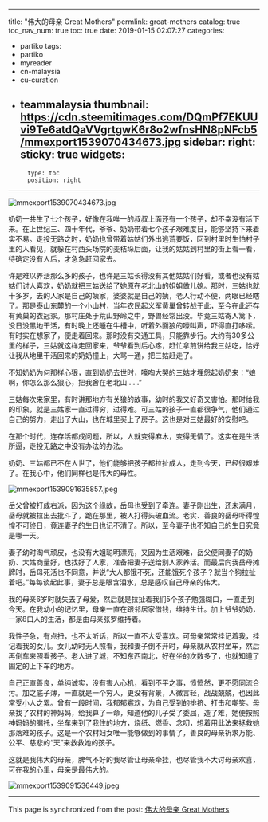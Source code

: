 
---
title: "伟大的母亲 Great Mothers"
permlink: great-mothers
catalog: true
toc_nav_num: true
toc: true
date: 2019-01-15 02:07:27
categories:
- partiko
tags:
- partiko
- myreader
- cn-malaysia
- cu-curation
- teammalaysia
thumbnail: https://cdn.steemitimages.com/DQmPf7EKUUvi9Te6atdQaVVgrtgwK6r8o2wfnsHN8pNFcb5/mmexport1539070434673.jpg
sidebar:
    right:
        sticky: true
widgets:
    -
        type: toc
        position: right
---


![mmexport1539070434673.jpg](https://cdn.steemitimages.com/DQmPf7EKUUvi9Te6atdQaVVgrtgwK6r8o2wfnsHN8pNFcb5/mmexport1539070434673.jpg)

奶奶一共生了七个孩子，好像在我唯一的叔叔上面还有一个孩子，却不幸没有活下来。在上世纪三、四十年代，爷爷、奶奶带着七个孩子艰难度日，能够坚持下来着实不易。走投无路之时，奶奶也曾带着姑姑们外出逃荒要饭，回到村里时生怕村子里的人看见，就躲在村西头场院的麦秸垛后面，让我的姑姑到村里的街上看一看，待确定没有人后，才急急赶回家去。

许是难以养活那么多的孩子，也许是三姑长得没有其他姑姑们好看，或者也没有姑姑们讨人喜欢，奶奶就把三姑送给了她原在老北山的姐姐做儿媳。那时，三姑也就十多岁，去的人家是自己的姨家，婆婆就是自己的姨，老人行动不便，两眼已经瞎了。那是泰山东麓的一个小山村，当年农民起义军黄巢曾转战于此，至今在此还存有黄巢的衣冠冢。那村庄处于荒山野岭之中，野兽经常出没。毕竟三姑寄人篱下，没日没黑地干活，有时晚上还睡在牛槽中，听着外面狼的嚎叫声，吓得直打哆嗦。有时实在想家了，便走着回来。那时没有交通工具，只能靠步行。大约有30多公里的样子，三姑就这样走回家来，爷爷看到后心疼，赶忙拿煎饼给我三姑吃，恰好让我从地里干活回来的奶奶撞上，大骂一通，把三姑赶走了。

不知奶奶为何那样心狠，直到奶奶去世时，嚎啕大哭的三姑才埋怨起奶奶来：“娘啊，你怎么那么狠心，把我舍在老北山……”

三姑每次来家里，有时讲那地方有关狼的故事，幼时的我又好奇又害怕。那时给我的印象，就是三姑家一直过得穷，过得难。可三姑的孩子一直都很争气，他们通过自己的努力，走出了大山，也在城里买上了房子。这也是对三姑最好的安慰吧。

在那个时代，连存活都成问题，所以，人就变得麻木，变得无情了。这实在是生活所逼，走投无路之中没有办法的办法。

奶奶、三姑都已不在人世了，他们能够把孩子都拉扯成人，走到今天，已经很艰难了。在我心中，他们同样也是伟大的母性。

![mmexport1539091635857.jpeg](https://cdn.steemitimages.com/DQmPRRmRsXAMWVPp8gArKsYsHZkeQSiVepGdjGYdDkDLyCT/mmexport1539091635857.jpeg)

岳父曾被打成右派，因为这个缘故，岳母也受到了牵连。妻子刚出生，还未满月，岳母就被拉出去批斗了，跪在那里，被人打得头破血流。老实、善良的岳母吓得惶惶不可终日，竟连妻子的生日也记不清了。所以，至今妻子也不知自己的生日究竟是哪一天。

妻子幼时淘气顽皮，也没有大姐聪明漂亮，又因为生活艰难，岳父便同妻子的奶奶、大姑商量好，也找好了人家，准备把妻子送给别人家养活。而最后向我岳母摊牌时，岳母死活也不同意，并说“大人都饿不死，还能饿死个孩子？就当个狗拉扯着吧。”每每谈起此事，妻子总是眼含泪水，总是感叹自己母亲的伟大。

我的母亲6岁时就失去了母爱，然后就是拉扯着我们5个孩子勉强糊口，一直走到今天。在我幼小的记忆里，母亲一直在跟邻居家借钱，维持生计。加上爷爷奶奶，一家8口人的生活，都是由母亲张罗维持着。

我性子急，有点扭，也不太听话，所以一直不大受喜欢。可母亲常常挂记着我，挂记着我的女儿。女儿幼时无人照看，我和妻子倒不开时，母亲就从农村坐车，然后再倒车来照看孩子。老人进了城，不知东西南北，好在坐的次数多了，也就知道了固定的上下车的地方。

自己正直善良，单纯诚实，没有害人心机，看到不平之事，愤愤然，更不愿同流合污。加之底子薄，一直就是一个穷人，更没有背景，人微言轻，战战兢兢，也因此常受小人之累。曾有一段时间，我郁郁寡欢，为自己受到的排挤、打击和嘲笑。母亲找了农村的神妈妈，给我算了一命，知道他的儿子受了委屈，造了难，她便按照神妈妈的嘱托，坐车来到了我住的地方，烧纸、燃香、念叨，想着用此法来拯救她那落难的孩子。这是一个农村妇女唯一能够做到的事情了，善良的母亲祈求万能、公平、慈悲的“天”来救救她的孩子。

这就是我伟大的母亲，脾气不好的我尽管让母亲牵挂，也尽管我不大讨母亲欢喜，可在我的心里，母亲是最伟大的。

![mmexport1539091536449.jpeg](https://cdn.steemitimages.com/DQmNwHqrypPSQxgD7cvYFmNruKkEkzTAqjC3DUxDS2d1Ucf/mmexport1539091536449.jpeg)

- - -

This page is synchronized from the post: [伟大的母亲 Great Mothers](https://steemit.com/@bring/great-mothers)
